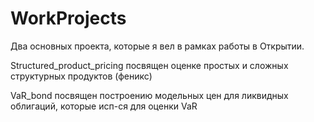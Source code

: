 # WorkProjects
Два основных проекта, которые я вел в рамках работы в Открытии. 

Structured_product_pricing посвящен оценке простых и сложных структурных продуктов (феникс)

VaR_bond посвящен построению модельных цен для ликвидных облигаций, которые исп-ся для оценки VaR
